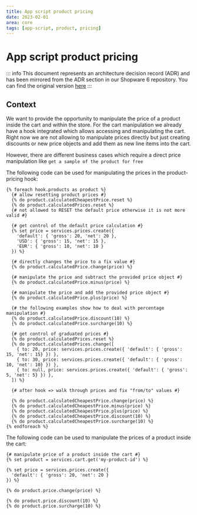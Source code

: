 ```yaml
---
title: App script product pricing
date: 2023-02-01
area: core
tags: [app-script, product, pricing]
---
```


# App script product pricing

::: info
This document represents an architecture decision record (ADR) and has been mirrored from the ADR section in our Shopware 6 repository.
You can find the original version [here](https://github.com/shopware/shopware/blob/trunk/adr/2023-02-01-app-script-product-pricing.md)
:::

## Context
We want to provide the opportunity to manipulate the price of a product inside the cart and within the store.
For the cart manipulation we already have a hook integrated which allows accessing and manipulating the cart.
Right now we are not allowing to manipulate prices directly but just creating discounts or new price objects and add them as new line items into the cart.

However, there are different business cases which require a direct price manipulation like `get a sample of the product for free`

The following code can be used for manipulating the prices in the product-pricing hook:

```twig
{% foreach hook.products as product %}
  {# allow resetting product prices #}
  {% do product.calculatedCheapestPrice.reset %}
  {% do product.calculatedPrices.reset %}
  {# not allowed to RESET the default price otherwise it is not more valid #}
  
  {# get control of the default price calculation #}
  {% set price = services.prices.create({
    'default': { 'gross': 20, 'net': 20 },
    'USD': { 'gross': 15, 'net': 15 },
    'EUR': { 'gross': 10, 'net': 10 }
  }) %}
  
  {# directly changes the price to a fix value #}
  {% do product.calculatedPrice.change(price) %}
  
  {# manipulate the price and subtract the provided price object #}
  {% do product.calculatedPrice.minus(price) %}
  
  {# manipulate the price and add the provided price object #}
  {% do product.calculatedPrice.plus(price) %}
  
  {# the following examples show how to deal with percentage manipulation #}
  {% do product.calculatedPrice.discount(10) %}
  {% do product.calculatedPrice.surcharge(10) %}
  
  {# get control of graduated prices #}
  {% do product.calculatedPrices.reset %}
  {% do product.calculatedPrices.change([
    { to: 20, price: services.prices.create({ 'default': { 'gross': 15, 'net': 15} }) },
    { to: 30, price: services.prices.create({ 'default': { 'gross': 10, 'net': 10} }) },
    { to: null, price: services.prices.create({ 'default': { 'gross': 5, 'net': 5} }) },
  ]) %}
  
  {# after hook => walk through prices and fix "from/to" values #}
  
  {% do product.calculatedCheapestPrice.change(price) %}
  {% do product.calculatedCheapestPrice.minus(price) %}
  {% do product.calculatedCheapestPrice.plus(price) %}
  {% do product.calculatedCheapestPrice.discount(10) %}
  {% do product.calculatedCheapestPrice.surcharge(10) %}
{% endforeach %}
```

The following code can be used to manipulate the prices of a product inside the cart:

```twig
{# manipulate price of a product inside the cart #}
{% set product = services.cart.get('my-product-id') %}

{% set price = services.prices.create({
  'default': { 'gross': 20, 'net': 20 }
}) %}

{% do product.price.change(price) %}

{% do product.price.discount(10) %}
{% do product.price.surcharge(10) %}
```
